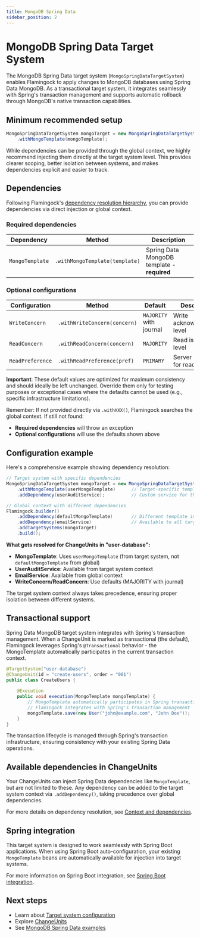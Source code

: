 ```yaml
---
title: MongoDB Spring Data
sidebar_position: 2
---
```


# MongoDB Spring Data Target System

The MongoDB Spring Data target system (`MongoSpringDataTargetSystem`) enables Flamingock to apply changes to MongoDB databases using Spring Data MongoDB. As a transactional target system, it integrates seamlessly with Spring's transaction management and supports automatic rollback through MongoDB's native transaction capabilities.

## Minimum recommended setup

```java
MongoSpringDataTargetSystem mongoTarget = new MongoSpringDataTargetSystem("user-database")
    .withMongoTemplate(mongoTemplate);
```

While dependencies can be provided through the global context, we highly recommend injecting them directly at the target system level. This provides clearer scoping, better isolation between systems, and makes dependencies explicit and easier to track.

## Dependencies

Following Flamingock's [dependency resolution hierarchy](../flamingock-library-config/target-system-configuration.md#dependency-resolution-hierarchy), you can provide dependencies via direct injection or global context.

### Required dependencies

| Dependency | Method | Description |
|------------|--------|-------------|
| `MongoTemplate` | `.withMongoTemplate(template)` | Spring Data MongoDB template - **required** |

### Optional configurations

| Configuration | Method | Default | Description |
|---------------|--------|---------|-------------|
| `WriteConcern` | `.withWriteConcern(concern)` | `MAJORITY` with journal | Write acknowledgment level |
| `ReadConcern` | `.withReadConcern(concern)` | `MAJORITY` | Read isolation level |
| `ReadPreference` | `.withReadPreference(pref)` | `PRIMARY` | Server selection for reads |

**Important**: These default values are optimized for maximum consistency and should ideally be left unchanged. Override them only for testing purposes or exceptional cases where the defaults cannot be used (e.g., specific infrastructure limitations).

Remember: If not provided directly via `.withXXX()`, Flamingock searches the global context. If still not found:
- **Required dependencies** will throw an exception
- **Optional configurations** will use the defaults shown above

## Configuration example

Here's a comprehensive example showing dependency resolution:

```java
// Target system with specific dependencies
MongoSpringDataTargetSystem mongoTarget = new MongoSpringDataTargetSystem("user-database")
    .withMongoTemplate(userMongoTemplate)      // Target-specific template
    .addDependency(userAuditService);          // Custom service for this target

// Global context with different dependencies
Flamingock.builder()
    .addDependency(defaultMongoTemplate)       // Different template in global
    .addDependency(emailService)               // Available to all targets
    .addTargetSystems(mongoTarget)
    .build();
```

**What gets resolved for ChangeUnits in "user-database":**
- **MongoTemplate**: Uses `userMongoTemplate` (from target system, not `defaultMongoTemplate` from global)
- **UserAuditService**: Available from target system context
- **EmailService**: Available from global context
- **WriteConcern/ReadConcern**: Use defaults (MAJORITY with journal)

The target system context always takes precedence, ensuring proper isolation between different systems.

## Transactional support

Spring Data MongoDB target system integrates with Spring's transaction management. When a ChangeUnit is marked as transactional (the default), Flamingock leverages Spring's `@Transactional` behavior - the MongoTemplate automatically participates in the current transaction context.

```java
@TargetSystem("user-database")
@ChangeUnit(id = "create-users", order = "001")
public class CreateUsers {
    
    @Execution
    public void execution(MongoTemplate mongoTemplate) {
        // MongoTemplate automatically participates in Spring transactions
        // Flamingock integrates with Spring's transaction management
        mongoTemplate.save(new User("john@example.com", "John Doe"));
    }
}
```

The transaction lifecycle is managed through Spring's transaction infrastructure, ensuring consistency with your existing Spring Data operations.

## Available dependencies in ChangeUnits

Your ChangeUnits can inject Spring Data dependencies like `MongoTemplate`, but are not limited to these. Any dependency can be added to the target system context via `.addDependency()`, taking precedence over global dependencies.

For more details on dependency resolution, see [Context and dependencies](../flamingock-library-config/context-and-dependencies.md).

## Spring integration

This target system is designed to work seamlessly with Spring Boot applications. When using Spring Boot auto-configuration, your existing `MongoTemplate` beans are automatically available for injection into target systems.

For more information on Spring Boot integration, see [Spring Boot integration](../frameworks/springboot-integration/introduction.md).

## Next steps

- Learn about [Target system configuration](../flamingock-library-config/target-system-configuration.md)
- Explore [ChangeUnits](../change-units/introduction.md)
- See [MongoDB Spring Data examples](https://github.com/flamingock/flamingock-examples/tree/master/mongodb-springdata)